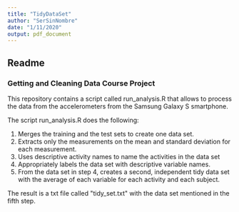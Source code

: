 ```yaml
---
title: "TidyDataSet"
author: "SerSinNombre"
date: "1/11/2020"
output: pdf_document
---
```


## Readme
### Getting and Cleaning Data Course Project

This repository contains a script called run_analysis.R that allows to process the data from the accelerometers from the Samsung Galaxy S smartphone.

The script run_analysis.R does the following:

1. Merges the training and the test sets to create one data set.
2. Extracts only the measurements on the mean and standard deviation for each measurement.
3. Uses descriptive activity names to name the activities in the data set
4. Appropriately labels the data set with descriptive variable names.
5. From the data set in step 4, creates a second, independent tidy data set with the average of each variable for each activity and each subject.

The result is a txt file called "tidy_set.txt" with the data set mentioned in the fifth step.
